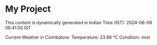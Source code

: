 # My Project

This content is dynamically generated in Indian Time (IST): 2024-06-09 06:41:50 IST


Current Weather in Coimbatore:
Temperature: 23.88 °C
Condition: mist
